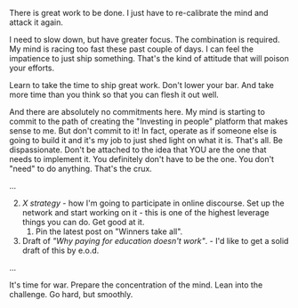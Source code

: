 
There is great work to be done. I just have to re-calibrate the mind and attack it again.

I need to slow down, but have greater focus. The combination is required. My mind is racing too fast these past couple of days. I can feel the impatience to just ship something. That's the kind of attitude that will poison your efforts.

Learn to take the time to ship great work. Don't lower your bar. And take more time than you think so that you can flesh it out well.

And there are absolutely no commitments here. My mind is starting to commit to the path of creating the "Investing in people" platform that makes sense to me. But don't commit to it! In fact, operate as if someone else is going to build it and it's my job to just shed light on what it is. That's all. Be dispassionate. Don't be attached to the idea that YOU are the one that needs to implement it. You definitely don't have to be the one. You don't "need" to do anything. That's the crux.

...

2. *X strategy* - how I'm going to participate in online discourse. Set up the network and start working on it - this is one of the highest leverage things you can do. Get good at it.
	1. Pin the latest post on "Winners take all".
3. Draft of *"Why paying for education doesn't work"*. - I'd like to get a solid draft of this by e.o.d.

...

It's time for war. Prepare the concentration of the mind. Lean into the challenge. Go hard, but smoothly.